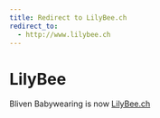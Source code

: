 ```yaml
---
title: Redirect to LilyBee.ch
redirect_to:
  - http://www.lilybee.ch
---
```


# LilyBee

Bliven Babywearing is now [LilyBee.ch](www.lilybee.ch)
